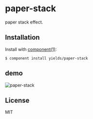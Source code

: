 
# paper-stack

  paper stack effect.

## Installation

  Install with [component(1)](http://component.io):

    $ component install yields/paper-stack

## demo

![paper-stack](http://i.cloudup.com/h5PYZl0HXC.png)

## License

  MIT
